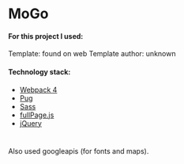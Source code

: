 # MoGo

#### For this project I used:

Template: found on web
Template author: unknown

#### Technology stack:
* [Webpack 4](https://webpack.js.org)
* [Pug](https://pugjs.org/api/getting-started.html)
* [Sass](https://sass-lang.com/)
* [fullPage.js](https://github.com/alvarotrigo/fullPage.js/tree/2.9.7)
* [jQuery](https://jquery.com/)
<!-- * [WOW.js](https://github.com/graingert/wow)
* [Animate.css](https://github.com/daneden/animate.css) -->
#
Also used googleapis (for fonts and maps).

